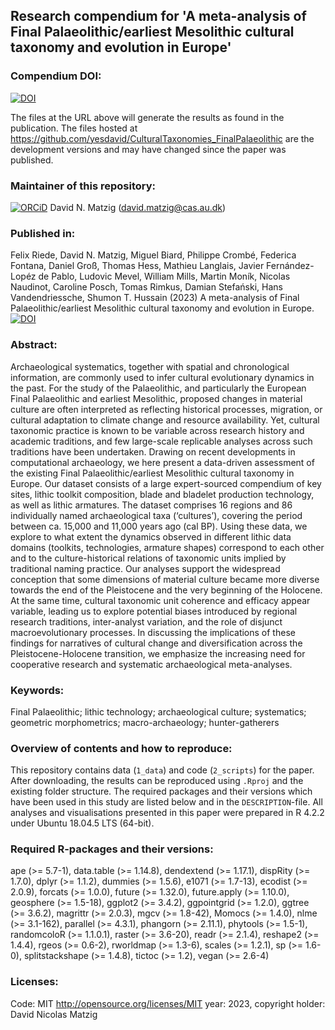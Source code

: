 
## Research compendium for 'A meta-analysis of Final Palaeolithic/earliest Mesolithic cultural taxonomy and evolution in Europe' 

### Compendium DOI:

[![DOI](https://zenodo.org/badge/DOI/10.5281/zenodo.8119719.svg)](https://doi.org/10.5281/zenodo.8119719)

The files at the URL above will generate the results as found in the publication. The files hosted at <https://github.com/yesdavid/CulturalTaxonomies_FinalPalaeolithic> are the development versions and may have changed since the paper was published.

### Maintainer of this repository:

[![ORCiD](https://img.shields.io/badge/ORCiD-0000--0001--7349--5401-green.svg)](http://orcid.org/0000-0001-7349-5401) David N. Matzig (<david.matzig@cas.au.dk>) 

### Published in:

Felix Riede, David N. Matzig, Miguel Biard, Philippe Crombé, Federica Fontana, Daniel Groß, Thomas Hess, Mathieu Langlais, Javier Fernández-Lopéz de Pablo, Ludovic Mevel, William Mills, Martin Moník, Nicolas Naudinot, Caroline Posch, Tomas Rimkus, Damian Stefański, Hans Vandendriessche, Shumon T. Hussain (2023) A meta-analysis of Final Palaeolithic/earliest Mesolithic cultural taxonomy and evolution in Europe. [![DOI](https://zenodo.org/badge/DOI/.svg)](https://doi.org/) 

### Abstract:
Archaeological systematics, together with spatial and chronological information, are commonly used to infer cultural evolutionary dynamics in the past. For the study of the Palaeolithic, and particularly the European Final Palaeolithic and earliest Mesolithic, proposed changes in material culture are often interpreted as reflecting historical processes, migration, or cultural adaptation to climate change and resource availability. Yet, cultural taxonomic practice is known to be variable across research history and academic traditions, and few large-scale replicable analyses across such traditions have been undertaken. Drawing on recent developments in computational archaeology, we here present a data-driven assessment of the existing Final Palaeolithic/earliest Mesolithic cultural taxonomy in Europe. Our dataset consists of a large expert-sourced compendium of key sites, lithic toolkit composition, blade and bladelet production technology, as well as lithic armatures. The dataset comprises 16 regions and 86 individually named archaeological taxa (‘cultures’), covering the period between ca. 15,000 and 11,000 years ago (cal BP). Using these data, we explore to what extent the dynamics observed in different lithic data domains (toolkits, technologies, armature shapes) correspond to each other and to the culture-historical relations of taxonomic units implied by traditional naming practice. Our analyses support the widespread conception that some dimensions of material culture became more diverse towards the end of the Pleistocene and the very beginning of the Holocene. At the same time, cultural taxonomic unit coherence and efficacy appear variable, leading us to explore potential biases introduced by regional research traditions, inter-analyst variation, and the role of disjunct macroevolutionary processes. In discussing the implications of these findings for narratives of cultural change and diversification across the Pleistocene-Holocene transition, we emphasize the increasing need for cooperative research and systematic archaeological meta-analyses.

### Keywords:
Final Palaeolithic; lithic technology; archaeological culture; systematics; geometric morphometrics; macro-archaeology; hunter-gatherers

### Overview of contents and how to reproduce:

This repository contains data (`1_data`) and code (`2_scripts`) for the paper. After downloading, the results can be reproduced using `.Rproj` and the existing folder structure. The required packages and their versions which have been used in this study are listed below and in the `DESCRIPTION`-file. All analyses and visualisations presented in this paper were prepared in R 4.2.2 under Ubuntu 18.04.5 LTS (64-bit).

### Required R-packages and their versions:
ape (>= 5.7-1), data.table (>= 1.14.8), dendextend (>= 1.17.1), dispRity (>= 1.7.0), dplyr (>= 1.1.2), dummies (>= 1.5.6), e1071 (>= 1.7-13), ecodist (>= 2.0.9), forcats (>= 1.0.0), future (>= 1.32.0), future.apply (>= 1.10.0), geosphere (>= 1.5-18), ggplot2 (>= 3.4.2), ggpointgrid (>= 1.2.0), ggtree (>= 3.6.2), magrittr (>= 2.0.3), mgcv (>= 1.8-42), Momocs (>= 1.4.0), nlme (>= 3.1-162), parallel (>= 4.3.1), phangorn (>= 2.11.1), phytools (>= 1.5-1), randomcoloR (>= 1.1.0.1), raster (>= 3.6-20), readr (>= 2.1.4), reshape2 (>= 1.4.4), rgeos (>= 0.6-2), rworldmap (>= 1.3-6), scales (>= 1.2.1), sp (>= 1.6-0), splitstackshape (>= 1.4.8), tictoc (>= 1.2), vegan (>= 2.6-4)

### Licenses:
Code: MIT <http://opensource.org/licenses/MIT> year: 2023, copyright holder: David Nicolas Matzig

